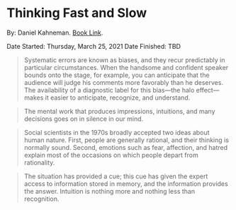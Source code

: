 # Thinking Fast and Slow

By: Daniel Kahneman.
[Book Link](https://www.amazon.com/Thinking-Fast-Slow-Daniel-Kahneman/dp/0374533555).

Date Started: Thursday, March 25, 2021
Date Finished: TBD

> Systematic errors are known as biases, and they recur predictably in particular circumstances. When the handsome and confident speaker bounds onto the stage, for example, you can anticipate that the audience will judge his comments more favorably than he deserves. The availability of a diagnostic label for this bias—the halo effect—makes it easier to anticipate, recognize, and understand.

> The mental work that produces impressions, intuitions, and many decisions goes on in silence in our mind.

> Social scientists in the 1970s broadly accepted two ideas about human nature. First, people are generally rational, and their thinking is normally sound. Second, emotions such as fear, affection, and hatred explain most of the occasions on which people depart from rationality.

> The situation has provided a cue; this cue has given the expert access to information stored in memory, and the information provides the answer. Intuition is nothing more and nothing less than recognition.
